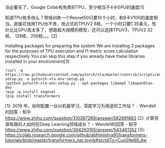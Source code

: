

<!--
 * @version:
 * @Author:  StevenJokess https://github.com/StevenJokess
 * @Date: 2020-12-07 14:48:39
 * @LastEditors:  StevenJokess https://github.com/StevenJokess
 * @LastEditTime: 2020-12-19 20:37:22
 * @Description:
 * @TODO::
 * @Reference:
-->
没必要买了，Google Colab有免费的TPU，至少相当于4卡GPU的速度[1]

知道TPU有多快么？常规训练一个Resnet50只要10个小时，和8卡V100的速度相当。直接花钱用TPU也不贵，抢占式的TPUV2 8核，一个小时只要1.35美元，性价比比GPU高太多了，想跑超大规模的模型，还可以选择TPUV3，TPUV2 32核、 128核、256核。。。[2]

Installing packages for preparing the system
We are installing 2 packages for the purposes of TPU execution and f1 metric score calculation respectively You can skip this step if you already have these libraries installed in your environment[3]

```
!curl -q https://raw.githubusercontent.com/pytorch/xla/master/contrib/scripts/env-setup.py -o pytorch-xla-env-setup.py
!python pytorch-xla-env-setup.py --apt-packages libomp5 libopenblas-dev
!pip -q install seqeval
!pip install transformers
```


[1]: 2019 年，如何配置一台以机器学习、深度学习为用途的工作站？ - Wendell的回答 - 知乎
https://www.zhihu.com/question/310387269/answer/582991883
[2]: 计算资源有限的人如何在Deep Learning领域成长？ - Wendell的回答 - 知乎
https://www.zhihu.com/question/304263105/answer/543461352
[3]: https://colab.research.google.com/github/abhimishra91/transformers-tutorials/blob/master/transformers_ner.ipynb#scrollTo=CuxGlte69_4w
